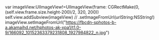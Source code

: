 var imageView:UIImageView!=UIImageView(frame: CGRectMake(0, (self.view.frame.size.height-200)/2, 320, 200))
self.view.addSubview(imageView)
// .setImageFromUrl(urlString:NSString!)
imageView.setImageFromUrl("https://fbcdn-sphotos-b-a.akamaihd.net/hphotos-ak-xpa1/t1.0-9/166092_10152363379231808_1927984822_n.jpg")
